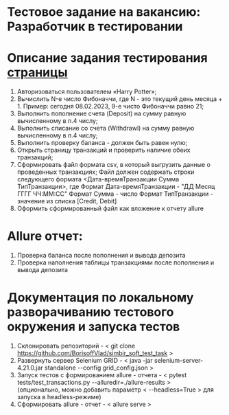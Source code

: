 # Тестовое задание на вакансию: Разработчик в тестировании

# Описание задания тестирования [страницы](https://www.globalsqa.com/angularJs-protractor/BankingProject/#/login) 
1) Авторизоваться пользователем «Harry Potter»;
2) Вычислить N-е число Фибоначчи, где N - это текущий день месяца + 1.
Пример: сегодня 08.02.2023, 9-е чисто Фибоначчи равно 21;
3) Выполнить пополнение счета (Deposit) на сумму равную вычисленному в
п.4 числу;
4) Выполнить списание со счета (Withdrawl) на сумму равную вычисленному
в п.4 числу;
5) Выполнить проверку баланса - должен быть равен нулю;
6) Открыть страницу транзакций и проверить наличие обеих транзакций;
7) Сформировать файл формата csv, в который выгрузить данные о
проведенных транзакциях;
Файл должен содержать строки следующего формата
<Дата-времяТранзакции Сумма ТипТранзакции>, где
Формат Дата-времяТранзакции - "ДД Месяц ГГГГ ЧЧ:ММ:СС"
Формат Сумма - число
Формат ТипТранзакции - значение из списка [Credit, Debit]
8) Оформить сформированный файл как вложение к отчету allure

# Allure отчет:
1) Проверка баланса после пополнения и вывода депозита
2) Проверка наполнения таблицы транзакциями после пополнения и вывода депозита

# Документация по локальному разворачиванию тестового окружения и запуска тестов
1) Склонировать репозиторий - < git clone https://github.com/BorisoffVlad/simbir_soft_test_task >
2) Развернуть сервер Selenium GRID - < java -jar selenium-server-4.21.0.jar standalone --config grid_config.json >
3) Запуск тестов с формированием allure - отчета - < pytest tests/test_transactions.py --alluredir=./allure-results > \
(опционально, можно добавить параметр < --headless=True > для запуска в headless-режиме)
4) Сформировать allure - отчет - < allure serve >